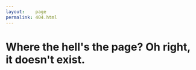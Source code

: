```yaml
---
layout:    page
permalink: 404.html
---
```


# Where the hell's the page? Oh right, it doesn't exist.

